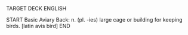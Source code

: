 TARGET DECK
ENGLISH

START
Basic
Aviary
Back: n. (pl. -ies) large cage or building for keeping birds. [latin avis bird]
END
